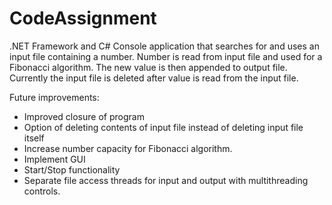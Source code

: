 
# CodeAssignment

.NET Framework and C# Console application that searches for and uses an input file containing a number. 
Number is read from input file and used for a Fibonacci algorithm. 
The new value is then appended to output file.
Currently the input file is deleted after value is read from the input file.

Future improvements:
- Improved closure of program
- Option of deleting contents of input file instead of deleting input file itself
- Increase number capacity for Fibonacci algorithm. 
- Implement GUI
- Start/Stop functionality
- Separate file access threads for input and output with multithreading controls.
